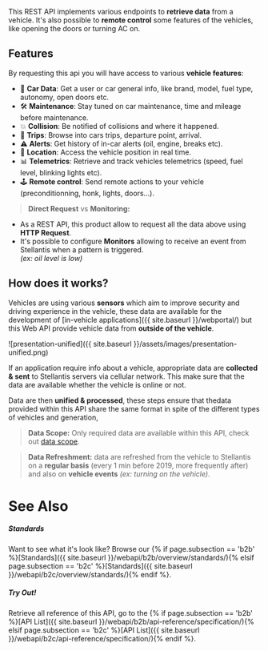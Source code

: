 
This REST API implements various endpoints to **retrieve data** from a vehicle. It's also possible to **remote control** some features of the vehicles, like opening the doors or turning AC on.

## Features

By requesting this api you will have access to various **vehicle features**:
- 🚗 **Car Data**: Get a user or car general info, like brand, model, fuel type, autonomy, open doors etc.
- 🛠 **Maintenance**: Stay tuned on car maintenance, time and mileage before maintenance.
- 💥 **Collision**: Be notified of collisions and where it happened.
- 🏁 **Trips**: Browse into cars trips, departure point, arrival.
- ⚠️ **Alerts**: Get history of in-car alerts (oil, engine, breaks etc).
- 📍 **Location**: Access the vehicle position in real time.
- 📊 **Telemetrics**: Retrieve and track vehicles telemetrics (speed, fuel level, blinking lights etc).
- 🕹 **Remote control**: Send remote actions to your vehicle (preconditionning, honk, lights, doors...).

> **Direct Request** vs **Monitoring:** 
- As a REST API, this product allow to request all the data above using **HTTP Request**. 
- It's possible to configure **Monitors** allowing to receive an event from Stellantis when a pattern is triggered.<br> *(ex: oil level is low)*

## How does it works?

Vehicles are using various **sensors** which aim to improve security and driving experience in the vehicle, these data are available for the development of [in-vehicle applications]({{ site.baseurl }}/webportal/) but this Web API provide vehicle data from **outside of the vehicle**.

![presentation-unified]({{ site.baseurl }}/assets/images/presentation-unified.png)

If an application require info about a vehicle, appropriate data are **collected & sent** to Stellantis servers via cellular network. This make sure that the data are available whether the vehicle is online or not.


Data are then **unified & processed**, these steps ensure that thedata provided within this API share the same format in spite of the different types of vehicles and generation,

> **Data Scope:** Only required data are available within this API, check out [data scope]({{site.baseurl}}/webapi/b2c/overview/data-scope/#article).

> **Data Refreshment:** data are refreshed from the vehicle to Stellantis on a **regular basis** (every 1 min before 2019, more frequently after) and also on **vehicle events** *(ex: turning on the vehicle)*.



# See Also

##### Standards

Want to see what it's look like? Browse our {% if page.subsection == 'b2b' %}[Standards]({{ site.baseurl }}/webapi/b2b/overview/standards/){% elsif page.subsection == 'b2c' %}[Standards]({{ site.baseurl }}/webapi/b2c/overview/standards/){% endif %}.

##### Try Out!

Retrieve all reference of this API, go to the {% if page.subsection == 'b2b' %}[API List]({{ site.baseurl }}/webapi/b2b/api-reference/specification/){% elsif page.subsection == 'b2c' %}[API List]({{ site.baseurl }}/webapi/b2c/api-reference/specification/){% endif %}.

